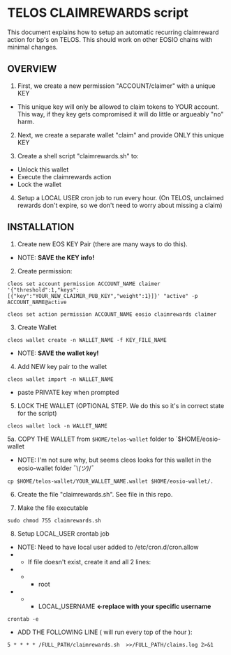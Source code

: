 # TELOS CLAIMREWARDS script
This document explains how to setup an automatic recurring claimreward action for bp's on TELOS.  This should work on other EOSIO chains with minimal changes.

## OVERVIEW
1.  First, we create a new permission "ACCOUNT/claimer" with a unique KEY

- This unique key will only be allowed to claim tokens to YOUR account.  This way, if they key gets compromised it will do little or argueably "no" harm.

2.  Next, we create a separate wallet "claim" and provide ONLY this unique KEY

3.  Create a shell script "claimrewards.sh" to:
- Unlock this wallet
- Execute the claimrewards action
- Lock the wallet

4.  Setup a LOCAL USER cron job to run every hour.  (On TELOS, unclaimed rewards don't expire, so we don't need to worry about missing a claim)


## INSTALLATION
1.  Create new EOS KEY Pair (there are many ways to do this).

- NOTE: **SAVE the KEY info!**

2.  Create permission:

`cleos set account permission ACCOUNT_NAME claimer '{"threshold":1,"keys":[{"key":"YOUR_NEW_CLAIMER_PUB_KEY","weight":1}]}' "active" -p ACCOUNT_NAME@active`

`cleos set action permission ACCOUNT_NAME eosio claimrewards claimer`

3.  Create Wallet

`cleos wallet create -n WALLET_NAME -f KEY_FILE_NAME`

- NOTE: **SAVE the wallet key!**
	
4.  Add NEW key pair to the wallet

`cleos wallet import -n WALLET_NAME`

- paste PRIVATE key when prompted

5.  LOCK THE WALLET (OPTIONAL STEP.  We do this so it's in correct state for the script)

`cleos wallet lock -n WALLET_NAME`

5a. COPY THE WALLET from `$HOME/telos-wallet` folder to `$HOME/eosio-wallet 
- NOTE:  I'm not sure why, but seems cleos looks for this wallet in the eosio-wallet folder ¯\\_(ツ)_/¯

`cp $HOME/telos-wallet/YOUR_WALLET_NAME.wallet $HOME/eosio-wallet/.`

6.  Create the file "claimrewards.sh".  See file in this repo.

7.  Make the file executable

`sudo chmod 755 claimrewards.sh`

8.  Setup LOCAL_USER crontab job

- NOTE: Need to have local user added to /etc/cron.d/cron.allow
- - If file doesn't exist, create it and all 2 lines:
- - - root
- - - LOCAL_USERNAME **<-replace with your specific username**

`crontab -e`

- ADD THE FOLLOWING LINE ( will run every top of the hour ):

`5 * * * * /FULL_PATH/claimrewards.sh  >>/FULL_PATH/claims.log 2>&1`

<!--stackedit_data:
eyJoaXN0b3J5IjpbMTU3ODYwNDMzOCwxMzQ3NDc0NTY5LDE1Nj
EzOTg3MzhdfQ==
-->
